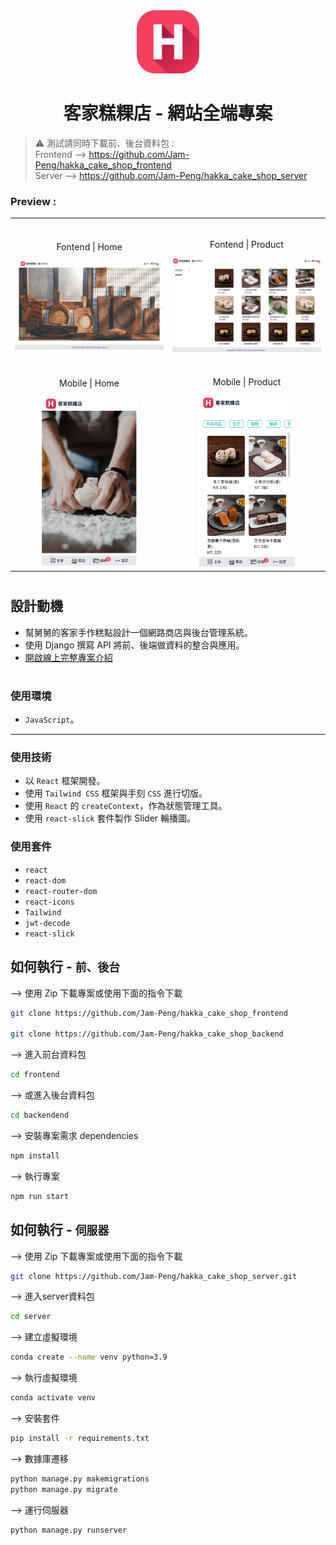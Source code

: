 
<div align="center">
<img width="20%" src="./public/logo.png">

# 客家糕粿店 - 網站全端專案
</div>

> ⚠ 測試請同時下載前、後台資料包 : <br>
Frontend --> https://github.com/Jam-Peng/hakka_cake_shop_frontend <br>
Server --> https://github.com/Jam-Peng/hakka_cake_shop_server

###  Preview :

<table width="100%"> 
<tr>
<td width="50%">      
&nbsp; 
<br>
<p align="center">
  Fontend | Home
</p>
<img src="./public/front_home.png">
</td> 
<td width="50%">
<br>
<p align="center">
  Fontend | Product 
</p>
<img src="./public/front_product.png">
</td>
</tr>
<tr>
<td width="50%">      
&nbsp; 
<br>
<p align="center">
  Mobile | Home
</p>
<center>
<img src="./public/mobile_home.png" width='65%'>
</center>
</td> 
<td width="50%">
<br>
<p align="center">
  Mobile | Product 
</p>
<center>
<img src="./public/mobile_product.png" width='65%'>
</center>
</td>
</tr>
</table>

#

## 設計動機
- 幫舅舅的客家手作糕點設計一個網路商店與後台管理系統。
- 使用 Django 撰寫 API 將前、後端做資料的整合與應用。
- <a href="https://drive.google.com/file/d/1MIN3X9e8rf6s-wNaw6T52tyrQcTn7GsT/view?usp=sharing" target="_blank">開啟線上完整專案介紹</a>


#
### 使用環境
- `JavaScript`。

---
### 使用技術
- 以 `React` 框架開發。
- 使用 `Tailwind CSS` 框架與手刻 `CSS` 進行切版。
- 使用 `React` 的 `createContext`，作為狀態管理工具。
- 使用 `react-slick` 套件製作 Slider 輪播圖。

### 使用套件
- `react`
- `react-dom`
- `react-router-dom`
- `react-icons`
- `Tailwind`
- `jwt-decode`
- `react-slick`


## 如何執行 - `前、後台`
--> 使用 Zip 下載專案或使用下面的指令下載
```bash
git clone https://github.com/Jam-Peng/hakka_cake_shop_frontend

git clone https://github.com/Jam-Peng/hakka_cake_shop_backend
```

--> 進入前台資料包
```bash
cd frontend
```

--> 或進入後台資料包
```bash
cd backendend
```

--> 安裝專案需求 dependencies
```bash
npm install
```

--> 執行專案
```bash
npm run start
```

## 如何執行 - `伺服器`
--> 使用 Zip 下載專案或使用下面的指令下載
```bash
git clone https://github.com/Jam-Peng/hakka_cake_shop_server.git
```

--> 進入server資料包
```bash
cd server
```

--> 建立虛擬環境
```bash
conda create --name venv python=3.9
```

--> 執行虛擬環境
```bash
conda activate venv
```

--> 安裝套件
```bash
pip install -r requirements.txt
```

--> 數據庫遷移
```bash
python manage.py makemigrations
python manage.py migrate
```

--> 運行伺服器
```bash
python manage.py runserver
```
